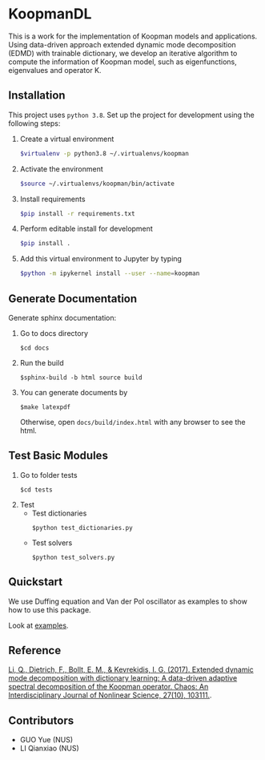 # KoopmanDL

This is a work for the implementation of Koopman models and applications. Using data-driven approach extended dynamic mode decomposition (EDMD) with trainable dictionary, we develop an iterative algorithm to compute the information of Koopman model, such as eigenfunctions, eigenvalues and operator K. 

## Installation

This project uses `python 3.8`. Set up the project for development using the following steps:

1. Create a virtual environment
    ```bash
    $virtualenv -p python3.8 ~/.virtualenvs/koopman
    ```
2. Activate the environment
    ```bash
    $source ~/.virtualenvs/koopman/bin/activate
    ```
3. Install requirements
    ```bash
    $pip install -r requirements.txt
    ```
4. Perform editable install for development
    ```bash
    $pip install .
    ```
5. Add this virtual environment to Jupyter by typing
    ```bash
    $python -m ipykernel install --user --name=koopman
    ```

## Generate Documentation

Generate sphinx documentation:

1. Go to docs directory
    ```shell
    $cd docs
    ```
2. Run the build
    ```shell
    $sphinx-build -b html source build
    ```
3. You can generate documents by
    ```shell
    $make latexpdf
    ```
    Otherwise, open `docs/build/index.html` with any browser to see the html.

## Test Basic Modules

1. Go to folder tests 
    ```shell
    $cd tests
    ```
2. Test
    * Test dictionaries
        ```shell
        $python test_dictionaries.py
        ```
    * Test solvers
        ```shell
        $python test_solvers.py
        ```

## Quickstart

We use Duffing equation and Van der Pol oscillator as examples to show how to use this package.

Look at [examples](./examples).

## Reference

[Li, Q., Dietrich, F., Bollt, E. M., & Kevrekidis, I. G. (2017). Extended dynamic mode decomposition with dictionary learning: A data-driven adaptive spectral decomposition of the Koopman operator. Chaos: An Interdisciplinary Journal of Nonlinear Science, 27(10), 103111.](https://aip-scitation-org.libproxy1.nus.edu.sg/doi/full/10.1063/1.4993854).

## Contributors
* GUO Yue (NUS)
* LI Qianxiao (NUS)